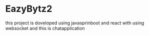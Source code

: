 # EazyBytz2
this project is doveloped using javasprinboot and react with using websocket and this is  chatapplication 
